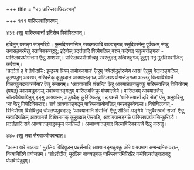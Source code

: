 +++
title = "४३ पारिप्लवाधिकरणम्"

+++
१११ पारिप्लवादिगरणम्   
  
४३९ (सू) पारिप्लवार्त्ता इदिसेन्न विशेषिदत्वात्।  
  
इदिलुम् प्रसङ्ग सङ्गदिये। मुऩ्ऩदिगरणत्तिल् रसदमत्वादि वाक्यङ्गळ् स्तुदिबरमॆऩ्ऱु पूर्वबक्षम् सॆय्दु उबासऩबरमॆऩ्ऱु स्ताबिक्कप्पट्टदु; इदेबोल् प्रदर्त्तऩादि वित्यैगळिल् वरुम् कदैगळ् स्तुत्यर्त्तङ्गळा - पारिप्लवप्रयोगार्त्तमा ऎऩ्ऱु सम्शयम्। पारिप्लवप्रयोगमॆऩ्बदु स्वरत्तुडऩ् रुत्विक्कुगळ् कूऱुम् मऩु मुदलियवर्गळिऩ् कदैयाम्।  
'प्रदर्दऩो ह वै तैवोदासि: इन्द्रस्य प्रियम् तामोबजगाम' ऎऩ्ऱुम् 'श्वेदगेदुर्हारुणेय आस' ऎऩ्ऱुम् वेदान्दङ्गळिल् कूऱप्पडुम् अवरवर् सरिदत्तैक् कूऱुवदाऩ आक्याऩङ्गळ् पारिप्लवप्रयोगार्त्तङ्गळा अल्लदु वित्याविशेषत्तै विळक्कुवदऱ्काऩवैया? ऎऩ्ऱु सम्शयम्। 'आक्याऩानि शंसन्दि' ऎऩ्ऱु आक्याऩङ्गळुक्कु पारिप्लवत्तिल् विऩियोगम् (पयऩ्) काणप्पडुवदाल् सर्वाक्याऩङ्गळुम् पारिप्लवत्तिऱ्कु शेषमाऩवैये। पारिप्लवम् आक्याऩत्तैच् चॊल्बवैयेयायिऩुम् इङ्गु आक्याऩम् पाडुवदैक् कुऱिक्किऱदु। इप्पक्षत्तै 'पारिप्लवार्त्ता इदि सेत्' ऎऩ्ऱु अऩुवदित्तु, 'न' ऎऩ्ऱु निषेदिक्किऱार्। सर्व आक्याऩङ्गळुम् पारिप्लवप्रयोगत्तिल् पयऩ्बडुबवैयल्ल। विशेषिदत्वात् - विनियोगम् विशेषित्तुच् चॊल्लप्पडुवदाल्; 'आक्यानानि शंसन्दि' ऎऩ्ऱु सॊल्लि अङ्गेये 'मऩुर्वैवस्वदो राजा' ऎऩ्ऱु मऩ्वादिगळिल् आक्याऩत्तै विशेषमागक् कूऱुवदाल् ऎऩ्ऱबडि, अव्वाक्याऩङ्गळे पारिप्लवप्रयोगत्तिऱ्कुरियवै। प्रदर्त्तऩादि सर्व आक्याऩङ्गळुक्कुम् पयऩिल्लै। अव्वाक्याऩङ्गळ् वित्याविदिक्काऩवै ऎऩ्ऱु करुत्तु।

४४० (सू) तदा सैगवाक्योबबन्दात्।  
  
'आत्मा वारे त्रष्टव्य:' मुदलिय विदियुडऩ् प्रदर्त्तऩादि आक्याऩङ्गळुक्कु ऒरे वाक्यमाग सम्बन्दमिरुप्पदाल् वित्याविदिये प्रयोजऩम्। 'सोऽरोदीत्' मुदलिय वाक्यङ्गळ् पारिप्लवार्त्तमॆऩ्ऱिऩ्ऱि कर्मवित्यर्त्तङ्गळावदु पोलवेयिदुवुम्।

